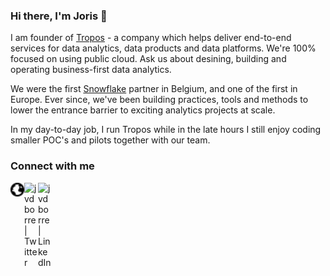 <!--
**jvdborre/jvdborre** is a ✨ _special_ ✨ repository because its `README.md` (this file) appears on your GitHub profile.

Here are some ideas to get you started:

- 🔭 I’m currently working on ...
- 🌱 I’m currently learning ...
- 👯 I’m looking to collaborate on ...
- 🤔 I’m looking for help with ...
- 💬 Ask me about ...
- 📫 How to reach me: ...
- 😄 Pronouns: ...
- ⚡ Fun fact: ...
-->


### Hi there, I'm Joris 👋


I am founder of [Tropos][tropos] - a company which helps deliver end-to-end services for data analytics, data products and data platforms. We're 100% focused on using public cloud. Ask us about desining, building and operating business-first data analytics.

We were the first [Snowflake](https://www.snowflake.com) partner in Belgium, and one of the first in Europe. Ever since, we've been building practices, tools and methods to lower the entrance barrier to exciting analytics projects at scale.

In my day-to-day job, I run Tropos while in the late hours I still enjoy coding smaller POC's and pilots together with our team. 


### Connect with me

[<img align="left" alt="jorisvandenborre.com" width="22" src="https://raw.githubusercontent.com/iconic/open-iconic/master/svg/globe.svg" />][website]
[<img align="left" alt="jvdborre | Twitter" width="22" src="https://cdn.jsdelivr.net/npm/simple-icons@v3/icons/twitter.svg" />][twitter]
[<img align="left" alt="jvdborre | LinkedIn" width="22" src="https://cdn.jsdelivr.net/npm/simple-icons@v3/icons/linkedin.svg" />][linkedin]


[tropos]: https://www.tropos.io
[website]: https://www.jorisvandenborre.com
[twitter]: https://twitter.com/jvdborre
[linkedin]: https://be.linkedin.com/in/jvdborre
